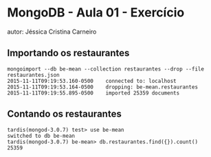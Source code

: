 # MongoDB - Aula 01 - Exercício
autor: Jéssica Cristina Carneiro

## Importando os restaurantes

```
mongoimport --db be-mean --collection restaurantes --drop --file restaurantes.json
2015-11-11T09:19:53.160-0500    connected to: localhost
2015-11-11T09:19:53.164-0500    dropping: be-mean.restaurantes
2015-11-11T09:19:55.895-0500    imported 25359 documents
```

## Contando os restaurantes

```
tardis(mongod-3.0.7) test> use be-mean
switched to db be-mean
tardis(mongod-3.0.7) be-mean> db.restaurantes.find({}).count()
25359
```